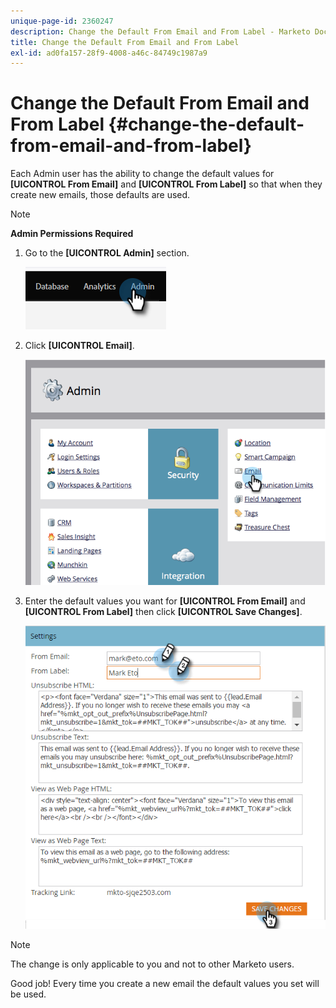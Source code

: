 ```yaml
---
unique-page-id: 2360247
description: Change the Default From Email and From Label - Marketo Docs - Product Documentation
title: Change the Default From Email and From Label
exl-id: ad0fa157-28f9-4008-a46c-84749c1987a9
---
```

# Change the Default From Email and From Label {#change-the-default-from-email-and-from-label}

Each Admin user has the ability to change the default values for **[UICONTROL From Email]** and **[UICONTROL From Label]** so that when they create new emails, those defaults are used.

>[!NOTE]
>
>**Admin Permissions Required**

1. Go to the **[UICONTROL Admin]** section.

   ![](assets/change-the-default-from-email-and-from-label-1.png)

1. Click **[UICONTROL Email]**.

   ![](assets/change-the-default-from-email-and-from-label-2.png)

1. Enter the default values you want for **[UICONTROL From Email]** and **[UICONTROL From Label]** then click **[UICONTROL Save Changes]**.

   ![](assets/change-the-default-from-email-and-from-label-3.png)

>[!NOTE]
>
>The change is only applicable to you and not to other Marketo users.

Good job! Every time you create a new email the default values you set will be used.
